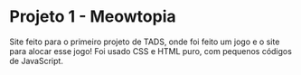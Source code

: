 # Projeto 1 - Meowtopia
 Site feito para o primeiro projeto de TADS, onde foi feito um jogo e o site para alocar esse jogo!
 Foi usado CSS e HTML puro, com pequenos códigos de JavaScript.
